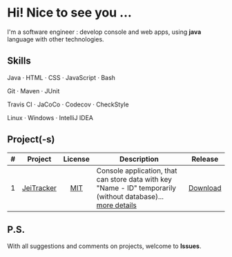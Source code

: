 # Hi! Nice to see you ...

I'm a software engineer : develop console and web apps, using **java** language with other technologies.

## Skills

Java &middot; HTML &middot; CSS &middot; JavaScript &middot; Bash

Git &middot; Maven &middot; JUnit

Travis CI &middot; JaCoCo &middot; Codecov &middot; CheckStyle

Linux &middot; Windows &middot; IntelliJ IDEA

## Project(-s)

| # | Project | License | Description | Release |
|:-:| :-----: | :-----: | ----------- | :-----: |
| 1 | [JeiTracker](https://github.com/jeikhan/job4j/tree/hotfix_3/chapter_002/src/main/java/ru/job4j/tracker) | [MIT](https://github.com/jeikhan/job4j/blob/hotfix_3/LICENSE) | Console application, that can store data with key "Name - ID" temporarily (without database)... [more details](https://github.com/jeikhan/job4j/blob/hotfix_3/chapter_002/src/main/java/ru/job4j/tracker/README.md) | [Download](https://github.com/jeikhan/job4j/releases) |

## P.S.

With all suggestions and comments on projects, welcome to **Issues**.



<!-- Technical information

Example badge with logo:
![](https://img.shields.io/badge/-Git-F05032?style=flat&logo=git&logoColor=white) 

`Windows` &bull;
-->

